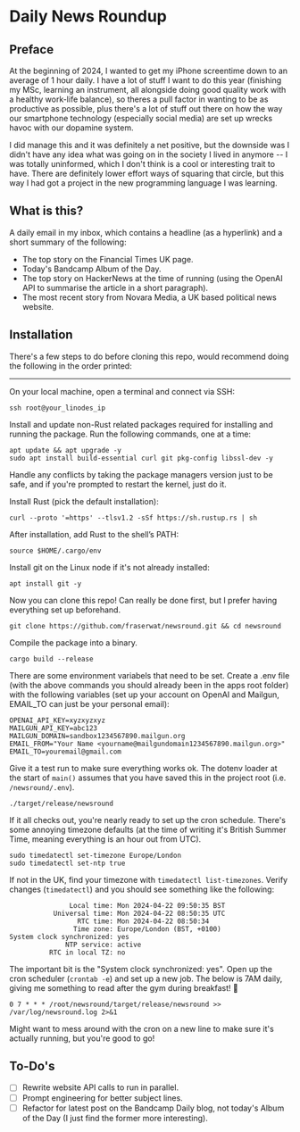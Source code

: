 # Daily News Roundup

## Preface

At the beginning of 2024, I wanted to get my iPhone screentime down to an average of 1 hour daily. I have a lot of stuff I want to do this year (finishing my MSc, learning an instrument, all alongside doing good quality work with a healthy work-life balance), so theres a pull factor in wanting to be as productive as possible, plus there's a lot of stuff out there on how the way our smartphone technology (especially social media) are set up wrecks havoc with our dopamine system.

I did manage this and it was definitely a net positive, but the downside was I didn't have any idea what was going on in the society I lived in anymore -- I was totally uninformed, which I don't think is a cool or interesting trait to have. There are definitely lower effort ways of squaring that circle, but this way I had got a project in the new programming language I was learning.

## What is this?

A daily email in my inbox, which contains a headline (as a hyperlink) and a short summary of the following:

- The top story on the Financial Times UK page.
- Today's Bandcamp Album of the Day.
- The top story on HackerNews at the time of running (using the OpenAI API to summarise the article in a short paragraph).
- The most recent story from Novara Media, a UK based political news website.

## Installation

There's a few steps to do before cloning this repo, would recommend doing the following in the order printed:

---

On your local machine, open a terminal and connect via SSH:

```
ssh root@your_linodes_ip
```

Install and update non-Rust related packages required for installing and running the package. Run the following commands, one at a time:

```
apt update && apt upgrade -y
sudo apt install build-essential curl git pkg-config libssl-dev -y
```

Handle any conflicts by taking the package managers version just to be safe, and if you're prompted to restart the kernel, just do it.

Install Rust (pick the default installation):

```
curl --proto '=https' --tlsv1.2 -sSf https://sh.rustup.rs | sh
```

After installation, add Rust to the shell’s PATH:

```
source $HOME/.cargo/env
```

Install git on the Linux node if it's not already installed:

```
apt install git -y
```

Now you can clone this repo! Can really be done first, but I prefer having everything set up beforehand.

```
git clone https://github.com/fraserwat/newsround.git && cd newsround
```

Compile the package into a binary.

```
cargo build --release
```

There are some environment variabels that need to be set. Create a .env file (with the above commands you should already been in the apps root folder) with the following variables (set up your account on OpenAI and Mailgun, EMAIL_TO can just be your personal email):

```
OPENAI_API_KEY=xyzxyzxyz
MAILGUN_API_KEY=abc123
MAILGUN_DOMAIN=sandbox1234567890.mailgun.org
EMAIL_FROM="Your Name <yourname@mailgundomain1234567890.mailgun.org>"
EMAIL_TO=youremail@gmail.com
```

Give it a test run to make sure everything works ok. The dotenv loader at the start of `main()` assumes that you have saved this in the project root (i.e. `/newsround/.env`).

```
./target/release/newsround
```

If it all checks out, you're nearly ready to set up the cron schedule. There's some annoying timezone defaults (at the time of writing it's British Summer Time, meaning everything is an hour out from UTC).

```
sudo timedatectl set-timezone Europe/London
sudo timedatectl set-ntp true
```

If not in the UK, find your timezone with `timedatectl list-timezones`. Verify changes (`timedatectl`) and you should see something like the following:

```
               Local time: Mon 2024-04-22 09:50:35 BST
           Universal time: Mon 2024-04-22 08:50:35 UTC
                 RTC time: Mon 2024-04-22 08:50:34
                Time zone: Europe/London (BST, +0100)
System clock synchronized: yes
              NTP service: active
          RTC in local TZ: no
```

The important bit is the "System clock synchronized: yes". Open up the cron scheduler (`crontab -e`) and set up a new job. The below is 7AM daily, giving me something to read after the gym during breakfast! 🙂

```
0 7 * * * /root/newsround/target/release/newsround >> /var/log/newsround.log 2>&1
```

Might want to mess around with the cron on a new line to make sure it's actually running, but you're good to go!

## To-Do's

- [ ] Rewrite website API calls to run in parallel.
- [ ] Prompt engineering for better subject lines.
- [ ] Refactor for latest post on the Bandcamp Daily blog, not today's Album of the Day (I just find the former more interesting).

